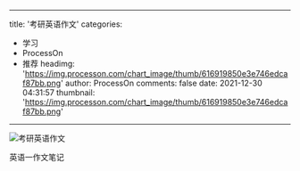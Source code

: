 
---
title: '考研英语作文'
categories: 
 - 学习
 - ProcessOn
 - 推荐
headimg: 'https://img.processon.com/chart_image/thumb/616919850e3e746edcaf87bb.png'
author: ProcessOn
comments: false
date: 2021-12-30 04:31:57
thumbnail: 'https://img.processon.com/chart_image/thumb/616919850e3e746edcaf87bb.png'
---

<div>   
<img class="thumb" alt="考研英语作文" src="https://img.processon.com/chart_image/thumb/616919850e3e746edcaf87bb.png" referrerpolicy="no-referrer">
<p>英语一作文笔记</p>  
</div>
            